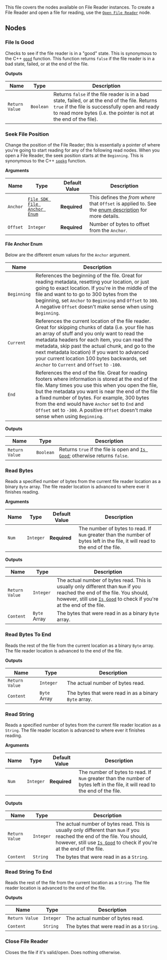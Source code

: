 This file covers the nodes available on File Reader instances. To create a File Reader and open a file for reading, use the [`Open File Reader`](./base-nodes#open-file-reader) node.

## Nodes

### File Is Good

Checks to see if the file reader is in a "good" state. This is synonymous to the C++ [`good`](https://www.cplusplus.com/reference/ios/ios/good/) function. This function returns `false` if the file reader is in a bad state, failed, or at the end of the file.

**Outputs**

| Name | Type | Description |
| - | - | - |
| `Return Value` | `Boolean` | Returns `false` if the file reader is in a bad state, failed, or at the end of the file. Returns `true` if the file is successfully open and ready to read more bytes (i.e. the pointer is not at the end of the file). |

### Seek File Position

Change the position of the File Reader; this is essentially a pointer of where you're going to start reading for any of the following read nodes. When you open a File Reader, the seek position starts at the `Beginning`. This is synonymous to the C++ [`seekg`](https://www.cplusplus.com/reference/istream/istream/seekg/) function.

**Arguments**

| Name | Type | Default Value | Description |
| - | - | - | - |
| `Anchor` | [`File SDK File Anchor Enum`](#file-anchor-enum) | **Required** | This defines the _from where_ that `Offset` is applied to. See the [enum description](#file-anchor-enum) for more details. |
| `Offset` | `Integer` | **Required** | Number of bytes to offset from the `Anchor`. |

#### File Anchor Enum

Below are the different enum values for the `Anchor` argument.

| Name | Description |
| - | - |
| `Beginning` | References the beginning of the file. Great for reading metadata, resetting your location, or just going to exact location. If you're in the middle of the file and want to to go to 300 bytes from the beginning, set `Anchor` to `Beginning` and `Offset` to `300`. A negative `Offset` doesn't make sense when using `Beginning`. |
| `Current` | References the current location of the file reader. Great for skipping chunks of data (i.e. your file has an array of stuff and you only want to read the metadata headers for each item, you can read the metadata, skip past the actual chunk, and go to the next metadata location) If you want to advanced your current location 100 bytes backwards, set `Anchor` to `Current` and `Offset` to `-100`. |
| `End` | References the end of the file. Great for reading footers where information is stored at the end of the file. Many times you use this when you open the file, but the metadata you want is near the end of the file a fixed number of bytes. For example, 300 bytes from the end would have `Anchor` set to `End` and `Offset` set to `-300`. A positive `Offset` doesn't make sense when using `Beginning`. |

**Outputs**

| Name | Type | Description |
| - | - | - |
| `Return Value` | `Boolean` | Returns `true` if the file is open and [`Is Good`](#file-is-good); otherwise returns `false`. |

### Read Bytes

Reads a specified number of bytes from the current file reader location as a binary `Byte` array. The file reader location is advanced to where ever it finishes reading.

**Arguments**

| Name | Type | Default Value | Description |
| - | - | - | - |
| `Num` | `Integer` | **Required** | The number of bytes to read. If `Num` greater than the number of bytes left in the file, it will read to the end of the file. |

**Outputs**

| Name | Type | Description |
| - | - | - |
| `Return Value` | `Integer` | The actual number of bytes read. This is usually only different than `Num` if you reached the end of the file. You should, however, still use [`Is Good`](#file-is-good) to check if you're at the end of the file. |
| `Content` | `Byte` Array | The bytes that were read in as a binary `Byte` array. |

### Read Bytes To End

Reads the rest of the file from the current location as a binary `Byte` array. The file reader location is advanced to the end of the file.

**Outputs**

| Name | Type | Description |
| - | - | - |
| `Return Value` | `Integer` | The actual number of bytes read. |
| `Content` | `Byte` Array | The bytes that were read in as a binary `Byte` array. |

### Read String

Reads a specified number of bytes from the current file reader location as a `String`. The file reader location is advanced to where ever it finishes reading.

**Arguments**

| Name | Type | Default Value | Description |
| - | - | - | - |
| `Num` | `Integer` | **Required** | The number of bytes to read. If `Num` greater than the number of bytes left in the file, it will read to the end of the file. |

**Outputs**

| Name | Type | Description |
| - | - | - |
| `Return Value` | `Integer` | The actual number of bytes read. This is usually only different than `Num` if you reached the end of the file. You should, however, still use [`Is Good`](#file-is-good) to check if you're at the end of the file. |
| `Content` | `String` | The bytes that were read in as a `String`. |

### Read String To End

Reads the rest of the file from the current location as a `String`. The file reader location is advanced to the end of the file.

**Outputs**

| Name | Type | Description |
| - | - | - |
| `Return Value` | `Integer` | The actual number of bytes read. |
| `Content` | `String` | The bytes that were read in as a `String`. |

### Close File Reader

Closes the file if it's valid/open. Does nothing otherwise.
